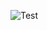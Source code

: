 ![Test](https://chart.googleapis.com/chart?cht=p&chs=250x100&chd=t:20,5,75&chco=8BC34A,CDDC39,C8E6C9&chl=Done|In%20Progress|To%20Do)

<object type="image/svg+xml" data="http://luizperes.github.io/status-projects/postit.svg">
  </object>
